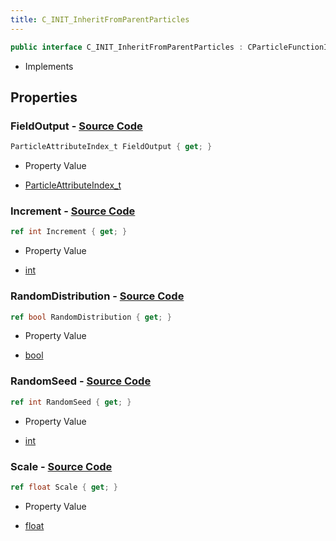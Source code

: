 ```yaml
---
title: C_INIT_InheritFromParentParticles
---
```


```csharp
public interface C_INIT_InheritFromParentParticles : CParticleFunctionInitializer, CParticleFunction, ISchemaClass<CParticleFunction>, ISchemaClass<CParticleFunctionInitializer>, ISchemaClass<C_INIT_InheritFromParentParticles>, ISchemaField, ISchemaClass, INativeHandle
```

- Implements

## Properties

### **FieldOutput** - [Source Code](https://github.com/swiftly-solution/swiftlys2/blob/main/managed/src/SwiftlyS2.Generated/Schemas/Interfaces/C_INIT_InheritFromParentParticles.cs#L18)

```csharp
ParticleAttributeIndex_t FieldOutput { get; }
```

- Property Value

- [ParticleAttributeIndex_t](/docs/api/shared/schemadefinitions/particleattributeindex_t)

### **Increment** - [Source Code](https://github.com/swiftly-solution/swiftlys2/blob/main/managed/src/SwiftlyS2.Generated/Schemas/Interfaces/C_INIT_InheritFromParentParticles.cs#L20)

```csharp
ref int Increment { get; }
```

- Property Value

- [int](https://learn.microsoft.com/dotnet/api/system.int32)

### **RandomDistribution** - [Source Code](https://github.com/swiftly-solution/swiftlys2/blob/main/managed/src/SwiftlyS2.Generated/Schemas/Interfaces/C_INIT_InheritFromParentParticles.cs#L22)

```csharp
ref bool RandomDistribution { get; }
```

- Property Value

- [bool](https://learn.microsoft.com/dotnet/api/system.boolean)

### **RandomSeed** - [Source Code](https://github.com/swiftly-solution/swiftlys2/blob/main/managed/src/SwiftlyS2.Generated/Schemas/Interfaces/C_INIT_InheritFromParentParticles.cs#L24)

```csharp
ref int RandomSeed { get; }
```

- Property Value

- [int](https://learn.microsoft.com/dotnet/api/system.int32)

### **Scale** - [Source Code](https://github.com/swiftly-solution/swiftlys2/blob/main/managed/src/SwiftlyS2.Generated/Schemas/Interfaces/C_INIT_InheritFromParentParticles.cs#L16)

```csharp
ref float Scale { get; }
```

- Property Value

- [float](https://learn.microsoft.com/dotnet/api/system.single)

